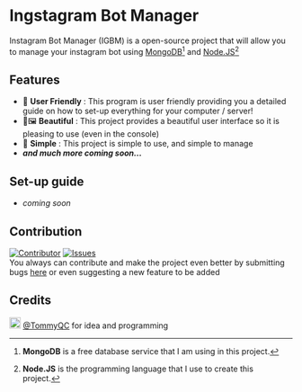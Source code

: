 # Ingstagram Bot Manager
Instagram Bot Manager (IGBM) is a open-source project that will allow you to manage your instagram bot using [MongoDB](https://www.mongodb.com/)[^1] and [Node.JS](https://nodejs.org/)[^2]

## Features
- 🧓 **User Friendly** : This program is user friendly providing you a detailed guide on how to set-up everything for your computer / server!
- 🎨🖼️ **Beautiful** : This project provides a beautiful user interface so it is pleasing to use (even in the console)
- 🎈 **Simple** :  This project is simple to use, and simple to manage
- ***and much more coming soon...***

## Set-up guide
- *coming soon*



## Contribution
[![Contributor](https://img.shields.io/github/contributors/TommyQC/insta-bot-manager?style=flat-square)](https://github.com/TommyQC/insta-bot-manager/contributors) [![Issues](https://img.shields.io/github/issues/TommyQC/insta-bot-manager?style=flat-square)](https://github.com/TommyQC/insta-bot-manager/issues)<br>
You always can contribute and make the project even better by submitting bugs [here](https://github.com/TommyQC/insta-bot-manager/issues) or even suggesting a new feature to be added

## Credits
<img src='https://avatars.githubusercontent.com/u/44536691' height='20'> [@TommyQC](https://github.com/TommyQC/) for idea and programming

[^1]: **MongoDB** is a free database service that I am using in this project.
[^2]: **Node.JS** is the programming language that I use to create this project.
